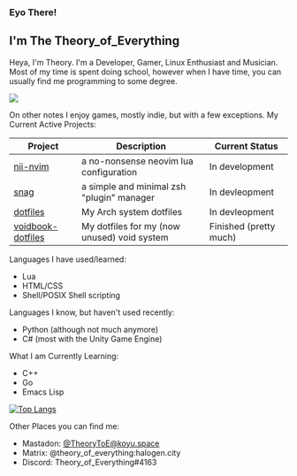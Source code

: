 ### Eyo There!
## I'm The Theory_of_Everything
Heya, I'm Theory. I'm a Developer, Gamer, Linux Enthusiast and Musician. Most of my time is spent doing school, however when I have time, you can usually find me programming to some degree.

![](https://komarev.com/ghpvc/?username=theory-of-everything&color=green&style=flat-sqaure)


On other notes I enjoy games, mostly indie, but with a few exceptions.
My Current Active Projects:

Project | Description | Current Status
------- | ----------- | --------------
[nii-nvim](https://github.com/Theory-of-Everything/nii-nvim) | a no-nonsense neovim lua configuration | In development
[snag](https://github.com/Theory-of-Everything/snag) | a simple and minimal zsh "plugin" manager | In devleopment
[dotfiles](https://github.com/Theory-of-Everything/dotfiles) | My Arch system dotfiles | In devleopment
[voidbook-dotfiles](https://github.com/Theory-of-Everything/voidbook-dotfiles) | My dotfiles for my (now unused) void system | Finished (pretty much)

Languages I have used/learned:
- Lua
- HTML/CSS
- Shell/POSIX Shell scripting

Languages I know, but haven't used recently:
- Python (although not much anymore)
- C# (most with the Unity Game Engine)

What I am Currently Learning:
- C++
- Go
- Emacs Lisp


[![Top Langs](https://github-readme-stats.vercel.app/api/top-langs/?username=theory-of-everything&layout=compact&theme=ayu-mirage)](https://github-readme-stats.vercel.app/api/top-langs/?username=theory-of-everything&layout=compact&theme=ayu-mirage)

Other Places you can find me:
- Mastadon: [@TheoryToE@koyu.space](https://koyu.space/@TheoryToE)
- Matrix:   @theory_of_everything:halogen.city
- Discord:  Theory_of_Everything#4163
